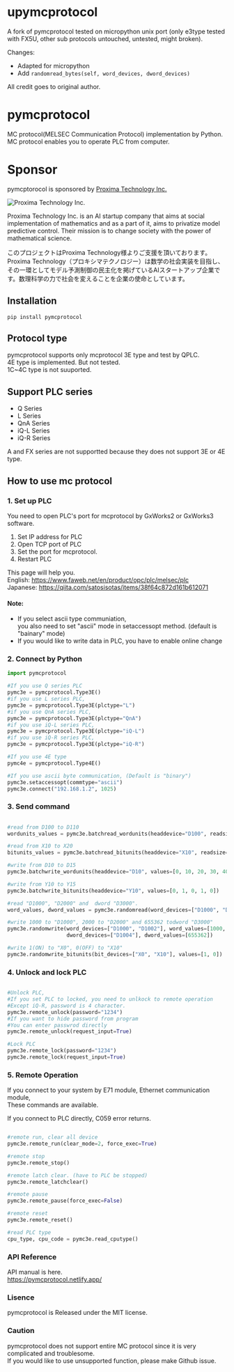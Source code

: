 # upymcprotocol
A fork of pymcprotocol tested on micropython unix port (only e3type tested with FX5U, other sub protocols untouched, untested, might broken). 

Changes:
- Adapted for micropython
- Add `randomread_bytes(self, word_devices, dword_devices)`

All credit goes to original author.

# pymcprotocol
MC protocol(MELSEC Communication Protocol) implementation by Python.  
MC protocol enables you to operate PLC from computer.

# Sponsor
pymcptorocol is sponsored by [Proxima Technology Inc.](https://proxima-ai-tech.com/)  

![Proxima Technology Inc.](./Proxima.png "Proxima Technology Inc.")

Proxima Technology Inc. is an AI startup company that aims at social implementation of mathematics and as a part of it, aims to privatize model predictive control. Their mission is to change society with the power of mathematical science.

このプロジェクトはProxima Technology様よりご支援を頂いております。  
Proxima Technology（プロキシマテクノロジー）は数学の社会実装を⽬指し、その⼀環としてモデル予測制御の⺠主化を掲げているAIスタートアップ企業です。数理科学の⼒で社会を変えることを企業の使命としています。  



## Installation 
```console 
pip install pymcprotocol
```

## Protocol type
pymcprotocol supports only mcprotocol 3E type and test by QPLC.  
4E type is implemented. But not tested.  
1C~4C type is not suuported.  

## Support PLC series
- Q Series
- L Series
- QnA Series
- iQ-L Series
- iQ-R Series

A and FX series are not supportted because they does not support 3E or 4E type.

## How to use mc protocol 
### 1. Set up PLC
You need to open PLC's port for mcprotocol by GxWorks2 or GxWorks3 software.  
1. Set IP address for PLC
2. Open TCP port of PLC
3. Set the port for mcprotocol.
4. Restart PLC

This page will help you.  
English: https://www.faweb.net/en/product/opc/plc/melsec/plc  
Japanese: https://qiita.com/satosisotas/items/38f64c872d161b612071  

#### Note: 
- If you select ascii type communiation,  
you also need to set "ascii" mode in setaccessopt method. (default is "bainary" mode)  
- If you would like to write data in PLC, you have to enable online change  

### 2. Connect by Python
```python
import pymcprotocol

#If you use Q series PLC
pymc3e = pymcprotocol.Type3E()
#if you use L series PLC,
pymc3e = pymcprotocol.Type3E(plctype="L")
#if you use QnA series PLC,
pymc3e = pymcprotocol.Type3E(plctype="QnA")
#if you use iQ-L series PLC,
pymc3e = pymcprotocol.Type3E(plctype="iQ-L")
#if you use iQ-R series PLC,
pymc3e = pymcprotocol.Type3E(plctype="iQ-R")

#If you use 4E type
pymc4e = pymcprotocol.Type4E()

#If you use ascii byte communication, (Default is "binary")
pymc3e.setaccessopt(commtype="ascii")
pymc3e.connect("192.168.1.2", 1025)

```

### 3. Send command
```python

#read from D100 to D110
wordunits_values = pymc3e.batchread_wordunits(headdevice="D100", readsize=10)

#read from X10 to X20
bitunits_values = pymc3e.batchread_bitunits(headdevice="X10", readsize=10)

#write from D10 to D15
pymc3e.batchwrite_wordunits(headdevice="D10", values=[0, 10, 20, 30, 40])

#write from Y10 to Y15
pymc3e.batchwrite_bitunits(headdevice="Y10", values=[0, 1, 0, 1, 0])

#read "D1000", "D2000" and  dword "D3000".
word_values, dword_values = pymc3e.randomread(word_devices=["D1000", "D2000"], dword_devices=["D3000"])

#write 1000 to "D1000", 2000 to "D2000" and 655362 todword "D3000"
pymc3e.randomwrite(word_devices=["D1000", "D1002"], word_values=[1000, 2000], 
                   dword_devices=["D1004"], dword_values=[655362])

#write 1(ON) to "X0", 0(OFF) to "X10"
pymc3e.randomwrite_bitunits(bit_devices=["X0", "X10"], values=[1, 0])

```

### 4.  Unlock and lock PLC
```python

#Unlock PLC,
#If you set PLC to locked, you need to unlkock to remote operation
#Except iQ-R, password is 4 character.
pymc3e.remote_unlock(password="1234")
#If you want to hide password from program
#You can enter passwrod directly
pymc3e.remote_unlock(request_input=True)

#Lock PLC
pymc3e.remote_lock(password="1234")
pymc3e.remote_lock(request_input=True)
```

### 5. Remote Operation
If you connect to your system by E71 module, Ethernet communication module,  
These commands are available.  

If you connect to PLC directly, C059 error returns.

```python

#remote run, clear all device
pymc3e.remote_run(clear_mode=2, force_exec=True)

#remote stop
pymc3e.remote_stop()

#remote latch clear. (have to PLC be stopped)
pymc3e.remote_latchclear()

#remote pause
pymc3e.remote_pause(force_exec=False)

#remote reset
pymc3e.remote_reset()

#read PLC type
cpu_type, cpu_code = pymc3e.read_cputype()

```

### API Reference
API manual is here.  
https://pymcprotocol.netlify.app/

### Lisence 
pymcprotocol is Released under the MIT license.

### Caution
pymcprotocol does not support entire MC protocol since it is very complicated and troublesome.  
If you would like to use unsupported function, please make Github issue.  
